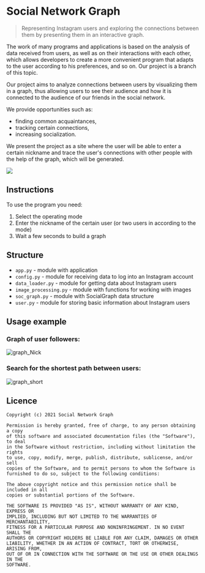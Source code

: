 # Social Network Graph

> Representing Instagram users and exploring the connections between them 
> by presenting them in an interactive graph.

The work of many programs and applications is based on the analysis of data 
received from users, as well as on their interactions with each other, which 
allows developers to create a more convenient program that adapts to the user 
according to his preferences, and so on. Our project is a branch of this topic.

Our project aims to analyze connections between users by visualizing them in a 
graph, thus allowing users to see their audience and how it is connected to the 
audience of our friends in the social network. 

We provide opportunities such as:
* finding common acquaintances,
* tracking certain connections,
* increasing socialization.

We present the project as a site where the user will be able to enter a certain 
nickname and trace the user's connections with other people with the help of 
the graph, which will be generated.


![](https://www.how2shout.com/wp-content/uploads/2018/01/Best-open-source-Software-platforms.jpg)


## Instructions
To use the program you need:
1. Select the operating mode
2. Enter the nickname of the certain user (or two users in according to the mode)
3. Wait a few seconds to build a graph

## Structure
* `app.py` - module with application
* `config.py` - module for receiving data to log into an Instagram account
* `data_loader.py` - module for getting data about Instagram users
* `image_processing.py` - module with functions for working with images
* `soc_graph.py` - module with SocialGraph data structure
* `user.py` - module for storing basic information about Instagram users

## Usage example
### Graph of user followers:
![graph_Nick](https://user-images.githubusercontent.com/44781809/118534587-14da8a80-b752-11eb-9a9d-2ac64528b161.png)

### Search for the shortest path between users:
![graph_short](https://user-images.githubusercontent.com/44781809/118534690-30459580-b752-11eb-9d03-3b7a9741c838.png)


## Licence

```
Copyright (c) 2021 Social Network Graph

Permission is hereby granted, free of charge, to any person obtaining a copy
of this software and associated documentation files (the "Software"), to deal
in the Software without restriction, including without limitation the rights
to use, copy, modify, merge, publish, distribute, sublicense, and/or sell
copies of the Software, and to permit persons to whom the Software is
furnished to do so, subject to the following conditions:

The above copyright notice and this permission notice shall be included in all
copies or substantial portions of the Software.

THE SOFTWARE IS PROVIDED "AS IS", WITHOUT WARRANTY OF ANY KIND, EXPRESS OR
IMPLIED, INCLUDING BUT NOT LIMITED TO THE WARRANTIES OF MERCHANTABILITY,
FITNESS FOR A PARTICULAR PURPOSE AND NONINFRINGEMENT. IN NO EVENT SHALL THE
AUTHORS OR COPYRIGHT HOLDERS BE LIABLE FOR ANY CLAIM, DAMAGES OR OTHER
LIABILITY, WHETHER IN AN ACTION OF CONTRACT, TORT OR OTHERWISE, ARISING FROM,
OUT OF OR IN CONNECTION WITH THE SOFTWARE OR THE USE OR OTHER DEALINGS IN THE
SOFTWARE.
```

<!-- Markdown link & img dfn's -->
[wiki]: https://github.com/yourname/yourproject/wiki/home/
